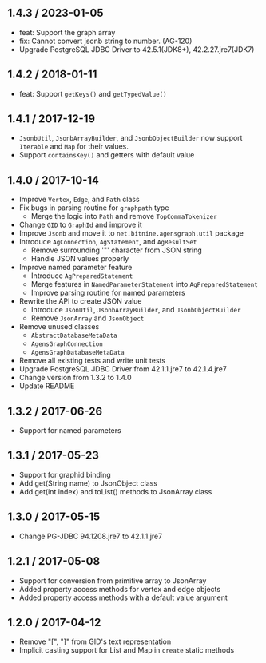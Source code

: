 1.4.3 / 2023-01-05
------------------
* feat: Support the graph array
* fix: Cannot convert jsonb string to number. (AG-120)
* Upgrade PostgreSQL JDBC Driver to 42.5.1(JDK8+), 42.2.27.jre7(JDK7)

1.4.2 / 2018-01-11
------------------
* feat: Support `getKeys()` and `getTypedValue()`

1.4.1 / 2017-12-19
------------------
* `JsonbUtil`, `JsonbArrayBuilder`, and `JsonbObjectBuilder` now support `Iterable` and `Map` for their values.
* Support `containsKey()` and getters with default value

1.4.0 / 2017-10-14
------------------
* Improve `Vertex`, `Edge`, and `Path` class
* Fix bugs in parsing routine for `graphpath` type
  * Merge the logic into `Path` and remove `TopCommaTokenizer`
* Change `GID` to `GraphId` and improve it
* Improve `Jsonb` and move it to `net.bitnine.agensgraph.util` package
* Introduce `AgConnection`, `AgStatement`, and `AgResultSet`
  * Remove surrounding '"' character from JSON string
  * Handle JSON values properly
* Improve named parameter feature
  * Introduce `AgPreparedStatement`
  * Merge features in `NamedParameterStatement` into `AgPreparedStatement`
  * Improve parsing routine for named parameters
* Rewrite the API to create JSON value
  * Introduce `JsonUtil`, `JsonbArrayBuilder`, and `JsonbObjectBuilder`
  * Remove `JsonArray` and `JsonObject`
* Remove unused classes
  * `AbstractDatabaseMetaData`
  * `AgensGraphConnection`
  * `AgensGraphDatabaseMetaData`
* Remove all existing tests and write unit tests
* Upgrade PostgreSQL JDBC Driver from 42.1.1.jre7 to 42.1.4.jre7
* Change version from 1.3.2 to 1.4.0
* Update README

1.3.2 / 2017-06-26
------------------
* Support for named parameters

1.3.1 / 2017-05-23
------------------
* Support for graphid binding
* Add get(String name) to JsonObject class
* Add get(int index) and toList() methods to JsonArray class

1.3.0 / 2017-05-15
------------------
* Change PG-JDBC 94.1208.jre7 to 42.1.1.jre7

1.2.1 / 2017-05-08
------------------
* Support for conversion from primitive array to JsonArray
* Added property access methods for vertex and edge objects
* Added property access methods with a default value argument

1.2.0 / 2017-04-12
------------------
* Remove "[", "]" from GID's text representation
* Implicit casting support for List and Map in `create` static methods
